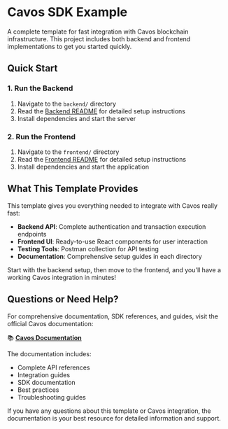 # Cavos SDK Example

A complete template for fast integration with Cavos blockchain infrastructure. This project includes both backend and frontend implementations to get you started quickly.

## Quick Start

### 1. Run the Backend

1. Navigate to the `backend/` directory
2. Read the [Backend README](./backend/README.md) for detailed setup instructions
3. Install dependencies and start the server

### 2. Run the Frontend

1. Navigate to the `frontend/` directory
2. Read the [Frontend README](./frontend/README.md) for detailed setup instructions
3. Install dependencies and start the application

## What This Template Provides

This template gives you everything needed to integrate with Cavos really fast:

- **Backend API**: Complete authentication and transaction execution endpoints
- **Frontend UI**: Ready-to-use React components for user interaction
- **Testing Tools**: Postman collection for API testing
- **Documentation**: Comprehensive setup guides in each directory

Start with the backend setup, then move to the frontend, and you'll have a working Cavos integration in minutes!

## Questions or Need Help?

For comprehensive documentation, SDK references, and guides, visit the official Cavos documentation:

📚 **[Cavos Documentation](https://docs.cavos.xyz/)**

The documentation includes:

- Complete API references
- Integration guides
- SDK documentation
- Best practices
- Troubleshooting guides

If you have any questions about this template or Cavos integration, the documentation is your best resource for detailed information and support.
